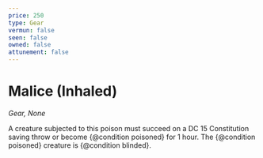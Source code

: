 ```yaml
---
price: 250
type: Gear
vermun: false
seen: false
owned: false
attunement: false
---
```

# Malice (Inhaled)

*Gear, None*

A creature subjected to this poison must succeed on a DC 15 Constitution saving throw or become {@condition poisoned} for 1 hour. The {@condition poisoned} creature is {@condition blinded}.